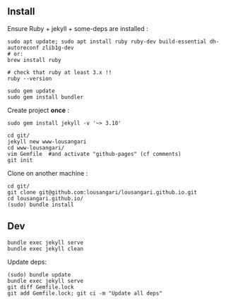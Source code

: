 ## Install

Ensure Ruby + jekyll + some-deps are installed :
```
sudo apt update; sudo apt install ruby ruby-dev build-essential dh-autoreconf zlib1g-dev
# or:
brew install ruby

# check that ruby at least 3.x !!
ruby --version

sudo gem update
sudo gem install bundler
```

Create project **once** :
```
sudo gem install jekyll -v '~> 3.10'

cd git/
jekyll new www-lousangari
cd www-lousangari/
vim Gemfile  #and activate "github-pages" (cf comments)
git init
```

Clone on another machine :
```
cd git/
git clone git@github.com:lousangari/lousangari.github.io.git
cd lousangari.github.io/
(sudo) bundle install
```

## Dev
```
bundle exec jekyll serve
bundle exec jekyll clean
```

Update deps:
```
(sudo) bundle update
bundle exec jekyll serve
git diff Gemfile.lock
git add Gemfile.lock; git ci -m "Update all deps"
```
